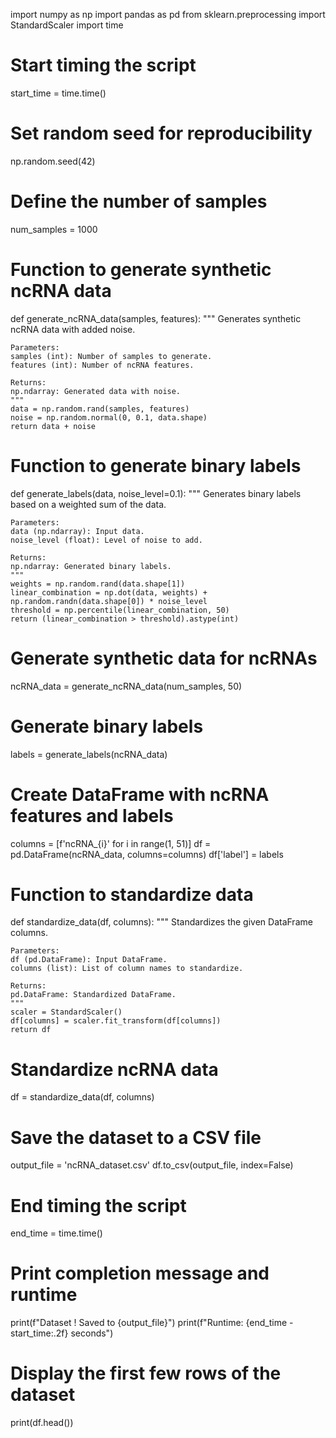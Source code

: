 import numpy as np
import pandas as pd
from sklearn.preprocessing import StandardScaler
import time

# Start timing the script
start_time = time.time()

# Set random seed for reproducibility
np.random.seed(42)

# Define the number of samples
num_samples = 1000

# Function to generate synthetic ncRNA data
def generate_ncRNA_data(samples, features):
    """
    Generates synthetic ncRNA data with added noise.
    
    Parameters:
    samples (int): Number of samples to generate.
    features (int): Number of ncRNA features.
    
    Returns:
    np.ndarray: Generated data with noise.
    """
    data = np.random.rand(samples, features)
    noise = np.random.normal(0, 0.1, data.shape)
    return data + noise

# Function to generate binary labels
def generate_labels(data, noise_level=0.1):
    """
    Generates binary labels based on a weighted sum of the data.
    
    Parameters:
    data (np.ndarray): Input data.
    noise_level (float): Level of noise to add.
    
    Returns:
    np.ndarray: Generated binary labels.
    """
    weights = np.random.rand(data.shape[1])
    linear_combination = np.dot(data, weights) + np.random.randn(data.shape[0]) * noise_level
    threshold = np.percentile(linear_combination, 50)
    return (linear_combination > threshold).astype(int)

# Generate synthetic data for ncRNAs
ncRNA_data = generate_ncRNA_data(num_samples, 50)

# Generate binary labels
labels = generate_labels(ncRNA_data)

# Create DataFrame with ncRNA features and labels
columns = [f'ncRNA_{i}' for i in range(1, 51)]
df = pd.DataFrame(ncRNA_data, columns=columns)
df['label'] = labels

# Function to standardize data
def standardize_data(df, columns):
    """
    Standardizes the given DataFrame columns.
    
    Parameters:
    df (pd.DataFrame): Input DataFrame.
    columns (list): List of column names to standardize.
    
    Returns:
    pd.DataFrame: Standardized DataFrame.
    """
    scaler = StandardScaler()
    df[columns] = scaler.fit_transform(df[columns])
    return df

# Standardize ncRNA data
df = standardize_data(df, columns)

# Save the dataset to a CSV file
output_file = 'ncRNA_dataset.csv'
df.to_csv(output_file, index=False)

# End timing the script
end_time = time.time()

# Print completion message and runtime
print(f"Dataset ! Saved to {output_file}")
print(f"Runtime: {end_time - start_time:.2f} seconds")

# Display the first few rows of the dataset
print(df.head())

